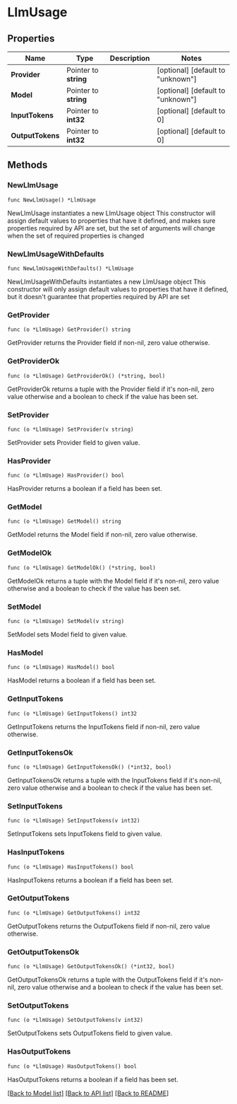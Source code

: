 # LlmUsage

## Properties

Name | Type | Description | Notes
------------ | ------------- | ------------- | -------------
**Provider** | Pointer to **string** |  | [optional] [default to "unknown"]
**Model** | Pointer to **string** |  | [optional] [default to "unknown"]
**InputTokens** | Pointer to **int32** |  | [optional] [default to 0]
**OutputTokens** | Pointer to **int32** |  | [optional] [default to 0]

## Methods

### NewLlmUsage

`func NewLlmUsage() *LlmUsage`

NewLlmUsage instantiates a new LlmUsage object
This constructor will assign default values to properties that have it defined,
and makes sure properties required by API are set, but the set of arguments
will change when the set of required properties is changed

### NewLlmUsageWithDefaults

`func NewLlmUsageWithDefaults() *LlmUsage`

NewLlmUsageWithDefaults instantiates a new LlmUsage object
This constructor will only assign default values to properties that have it defined,
but it doesn't guarantee that properties required by API are set

### GetProvider

`func (o *LlmUsage) GetProvider() string`

GetProvider returns the Provider field if non-nil, zero value otherwise.

### GetProviderOk

`func (o *LlmUsage) GetProviderOk() (*string, bool)`

GetProviderOk returns a tuple with the Provider field if it's non-nil, zero value otherwise
and a boolean to check if the value has been set.

### SetProvider

`func (o *LlmUsage) SetProvider(v string)`

SetProvider sets Provider field to given value.

### HasProvider

`func (o *LlmUsage) HasProvider() bool`

HasProvider returns a boolean if a field has been set.

### GetModel

`func (o *LlmUsage) GetModel() string`

GetModel returns the Model field if non-nil, zero value otherwise.

### GetModelOk

`func (o *LlmUsage) GetModelOk() (*string, bool)`

GetModelOk returns a tuple with the Model field if it's non-nil, zero value otherwise
and a boolean to check if the value has been set.

### SetModel

`func (o *LlmUsage) SetModel(v string)`

SetModel sets Model field to given value.

### HasModel

`func (o *LlmUsage) HasModel() bool`

HasModel returns a boolean if a field has been set.

### GetInputTokens

`func (o *LlmUsage) GetInputTokens() int32`

GetInputTokens returns the InputTokens field if non-nil, zero value otherwise.

### GetInputTokensOk

`func (o *LlmUsage) GetInputTokensOk() (*int32, bool)`

GetInputTokensOk returns a tuple with the InputTokens field if it's non-nil, zero value otherwise
and a boolean to check if the value has been set.

### SetInputTokens

`func (o *LlmUsage) SetInputTokens(v int32)`

SetInputTokens sets InputTokens field to given value.

### HasInputTokens

`func (o *LlmUsage) HasInputTokens() bool`

HasInputTokens returns a boolean if a field has been set.

### GetOutputTokens

`func (o *LlmUsage) GetOutputTokens() int32`

GetOutputTokens returns the OutputTokens field if non-nil, zero value otherwise.

### GetOutputTokensOk

`func (o *LlmUsage) GetOutputTokensOk() (*int32, bool)`

GetOutputTokensOk returns a tuple with the OutputTokens field if it's non-nil, zero value otherwise
and a boolean to check if the value has been set.

### SetOutputTokens

`func (o *LlmUsage) SetOutputTokens(v int32)`

SetOutputTokens sets OutputTokens field to given value.

### HasOutputTokens

`func (o *LlmUsage) HasOutputTokens() bool`

HasOutputTokens returns a boolean if a field has been set.


[[Back to Model list]](../README.md#documentation-for-models) [[Back to API list]](../README.md#documentation-for-api-endpoints) [[Back to README]](../README.md)


